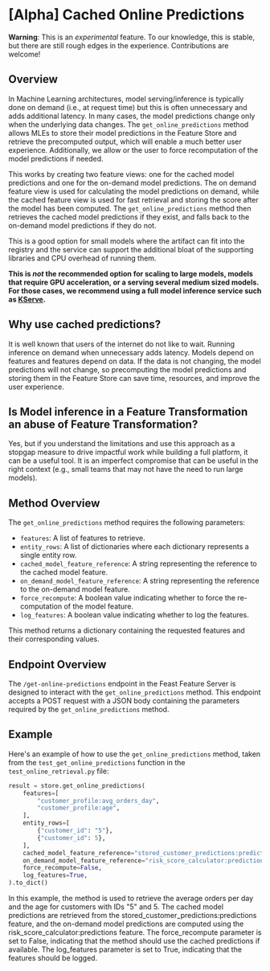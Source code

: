 # [Alpha] Cached Online Predictions
**Warning**: This is an _experimental_ feature. To our knowledge, this is stable, but there are still rough edges in the experience. Contributions are welcome!

## Overview

In Machine Learning architectures, model serving/inference is typically done on demand (i.e., at request time) but this 
is often unnecessary and adds additional latency. In many cases, the model predictions change only when the underlying
data changes. The `get_online_predictions` method allows MLEs to store their model predictions in the Feature Store and retrieve 
the precomputed output, which will enable a much better user experience. Additionally, we allow or the user to force
recomputation of the model predictions if needed.

This works by creating two feature views: one for the cached model predictions and one for the on-demand model predictions.
The on demand feature view is used for calculating the model predictions on demand, while the cached feature view is used for
fast retrieval and storing the score after the model has been computed. The `get_online_predictions` method then retrieves the
cached model predictions if they exist, and falls back to the on-demand model predictions if they do not.

This is a good option for small models where the artifact can fit into the registry and the service can support the 
additional bloat of the supporting libraries and CPU overhead of running them. 

**This is *not* the recommended option for scaling to large models, models that require GPU acceleration, or a serving
several medium sized models. For those cases, we recommend using a full model inference service such as 
[KServe](https://kserve.github.io/website/latest/).**

## Why use cached predictions?
It is well known that users of the internet do not like to wait. Running inference on demand when unnecessary adds
latency. Models depend on features and features depend on data. If the data is not changing, the model predictions will 
not change, so precomputing the model predictions and storing them in the Feature Store can save time, resources, and 
improve the user experience.

## Is Model inference in a Feature Transformation an abuse of Feature Transformation?
Yes, but if you understand the limitations and use this approach as a stopgap measure to drive impactful work while 
building a full platform, it can be a useful tool. It is an imperfect compromise that can be useful in the right 
context (e.g., small teams that may not have the need to run large models).

## Method Overview

The `get_online_predictions` method requires the following parameters:

- `features`: A list of features to retrieve.
- `entity_rows`: A list of dictionaries where each dictionary represents a single entity row.
- `cached_model_feature_reference`: A string representing the reference to the cached model feature.
- `on_demand_model_feature_reference`: A string representing the reference to the on-demand model feature.
- `force_recompute`: A boolean value indicating whether to force the re-computation of the model feature.
- `log_features`: A boolean value indicating whether to log the features.

This method returns a dictionary containing the requested features and their corresponding values.

## Endpoint Overview

The `/get-online-predictions` endpoint in the Feast Feature Server is designed to interact with the `get_online_predictions` method. This endpoint accepts a POST request with a JSON body containing the parameters required by the `get_online_predictions` method.

## Example

Here's an example of how to use the `get_online_predictions` method, taken from the `test_get_online_predictions` function in the `test_online_retrieval.py` file:

```python
result = store.get_online_predictions(
    features=[
        "customer_profile:avg_orders_day",
        "customer_profile:age",
    ],
    entity_rows=[
        {"customer_id": "5"},
        {"customer_id": 5},
    ],
    cached_model_feature_reference="stored_customer_predictions:predictions",
    on_demand_model_feature_reference="risk_score_calculator:predictions",
    force_recompute=False,
    log_features=True,
).to_dict()
```

In this example, the method is used to retrieve the average orders per day and the age for customers with IDs "5" and 5. The cached model predictions are retrieved from the stored_customer_predictions:predictions feature, and the on-demand model predictions are computed using the risk_score_calculator:predictions feature. The force_recompute parameter is set to False, indicating that the method should use the cached predictions if available. The log_features parameter is set to True, indicating that the features should be logged.
